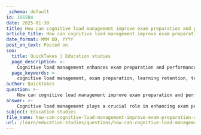 ```yaml
---
_schema: default
id: 166584
date: 2025-01-30
title: How can cognitive load management improve exam preparation and performance?
article_title: How can cognitive load management improve exam preparation and performance?
date_format: MMM DD, YYYY
post_on_text: Posted on
seo:
  title: QuickTakes | Education studies
  page_description: >-
    Cognitive load management enhances exam preparation and performance by optimizing information processing, reducing anxiety, and promoting effective learning strategies.
  page_keywords: >-
    cognitive load management, exam preparation, learning retention, test performance, test anxiety reduction, effective learning strategies, technology in education, working memory, feedback mechanisms, academic performance
author: QuickTakes
question: >-
    How can cognitive load management improve exam preparation and performance?
answer: >-
    Cognitive load management plays a crucial role in enhancing exam preparation and performance by optimizing how information is processed and retained in the brain. Here are several ways in which effective cognitive load management can improve these aspects:\n\n1. **Enhanced Learning and Retention**: By managing intrinsic and extraneous cognitive loads, students can focus their cognitive resources on the most relevant information. This leads to better retention of material, as the brain is less overwhelmed and can allocate more resources to understanding and memorizing key concepts.\n\n2. **Improved Test Performance**: Research indicates that students who are taught to manage cognitive load tend to perform better on tests. This is because they can engage more effectively with the material, leading to a deeper understanding and better recall during exams.\n\n3. **Reduction of Test Anxiety**: High cognitive load can contribute to test anxiety, which negatively impacts performance. By implementing strategies to reduce cognitive load, such as organizing information coherently and avoiding unnecessary details, students can alleviate some of the stress associated with exams. This can lead to increased engagement and improved outcomes.\n\n4. **Effective Learning Strategies**: Cognitive load management encourages the use of evidence-based learning strategies, such as chunking information and providing explicit instruction followed by practice and feedback. These strategies help streamline the learning process, making it easier for students to absorb and retain information.\n\n5. **Utilization of Technology**: Tools that incorporate cognitive load theory can help design assessments that present information in a manageable way. For instance, adaptive learning platforms can adjust the difficulty of questions based on a student's performance, ensuring that they are neither overwhelmed nor under-challenged.\n\n6. **Focus on Working Memory**: Cognitive load management emphasizes the importance of working memory in learning. By reducing unnecessary cognitive demands, students can free up working memory resources, allowing them to concentrate on the task at hand and improve their performance during exams.\n\n7. **Feedback Mechanisms**: Effective cognitive load management includes the use of feedback mechanisms that help learners understand their progress and areas for improvement. This ongoing feedback can guide study habits and exam preparation strategies, leading to better academic performance.\n\nIn summary, cognitive load management is essential for optimizing learning efficiency and exam performance. By reducing unnecessary cognitive demands and focusing on effective learning strategies, students can enhance their ability to prepare for and succeed in exams.
subject: Education studies
file_name: how-can-cognitive-load-management-improve-exam-preparation-and-performance.md
url: /learn/education-studies/questions/how-can-cognitive-load-management-improve-exam-preparation-and-performance
---
```


&nbsp;